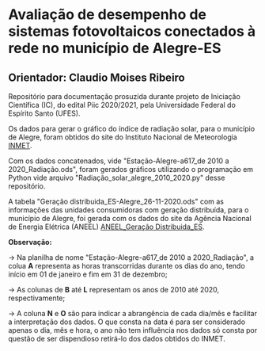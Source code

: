 # Avaliação de desempenho de sistemas fotovoltaicos conectados à rede no município de Alegre-ES
## Orientador: Claudio Moises Ribeiro

Repositório para documentação prosuzida durante projeto de Iniciação Científica (IC), do edital Piic 2020/2021, pela Universidade Federal do Espírito Santo (UFES).

Os dados para gerar o gráfico do índice de radiação solar, para o município de Alegre, foram obtidos do site do Instituto Nacional de Meteorologia [INMET](https://tempo.inmet.gov.br/TabelaEstacoes/).

Com os dados concatenados, vide "Estação-Alegre-a617_de 2010 a 2020_Radiação.ods", foram gerados gráficos utilizando o programação em Python vide arquivo "Radiação_solar_alegre_2010_2020.py" desse repositório.

A tabela "Geração distribuida_ES-Alegre_26-11-2020.ods" com as informações das unidades consumidoras com geração distribuída, para o município de Alegre, foi gerada com os dados do site da Agência Nacional de Energia Elétrica (ANEEL) [ANEEL_Geração Distribuida_ES](http://www2.aneel.gov.br/scg/gd/gd_estadual_detalhe.asp?uf=ES).

**Observação:**

-> Na planilha de nome "Estação-Alegre-a617_de 2010 a 2020_Radiação", a colua **A** representa as horas transcorridas durante os dias do ano, tendo início em 01 de janeiro e fim em 31 de dezembro; 

-> As colunas de **B** até **L** representam os anos de 2010 até 2020, respectivamente;

-> A coluna **N** e **O** são para indicar a abrangência de cada dia/mês e facilitar a interpretação dos dados. O que consta na data é para ser considerado apenas o dia, mês e hora, o ano não tem influência nos dados só consta por questão de ser dispendioso retirá-lo dos dados obtidos do INMET.
